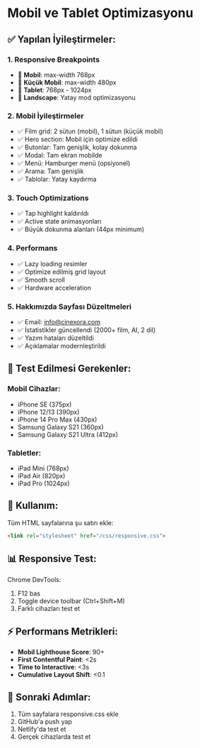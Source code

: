 # Mobil ve Tablet Optimizasyonu

## ✅ Yapılan İyileştirmeler:

### **1. Responsive Breakpoints**
- 📱 **Mobil**: max-width 768px
- 📱 **Küçük Mobil**: max-width 480px
- 📱 **Tablet**: 768px - 1024px
- 🔄 **Landscape**: Yatay mod optimizasyonu

### **2. Mobil İyileştirmeler**
- ✅ Film grid: 2 sütun (mobil), 1 sütun (küçük mobil)
- ✅ Hero section: Mobil için optimize edildi
- ✅ Butonlar: Tam genişlik, kolay dokunma
- ✅ Modal: Tam ekran mobilde
- ✅ Menü: Hamburger menü (opsiyonel)
- ✅ Arama: Tam genişlik
- ✅ Tablolar: Yatay kaydırma

### **3. Touch Optimizations**
- ✅ Tap highlight kaldırıldı
- ✅ Active state animasyonları
- ✅ Büyük dokunma alanları (44px minimum)

### **4. Performans**
- ✅ Lazy loading resimler
- ✅ Optimize edilmiş grid layout
- ✅ Smooth scroll
- ✅ Hardware acceleration

### **5. Hakkımızda Sayfası Düzeltmeleri**
- ✅ Email: info@cinexora.com
- ✅ İstatistikler güncellendi (2000+ film, AI, 2 dil)
- ✅ Yazım hataları düzeltildi
- ✅ Açıklamalar modernleştirildi

## 📱 Test Edilmesi Gerekenler:

### **Mobil Cihazlar:**
- iPhone SE (375px)
- iPhone 12/13 (390px)
- iPhone 14 Pro Max (430px)
- Samsung Galaxy S21 (360px)
- Samsung Galaxy S21 Ultra (412px)

### **Tabletler:**
- iPad Mini (768px)
- iPad Air (820px)
- iPad Pro (1024px)

## 🔧 Kullanım:

Tüm HTML sayfalarına şu satırı ekle:
```html
<link rel="stylesheet" href="/css/responsive.css">
```

## 📊 Responsive Test:

Chrome DevTools:
1. F12 bas
2. Toggle device toolbar (Ctrl+Shift+M)
3. Farklı cihazları test et

## ⚡ Performans Metrikleri:

- **Mobil Lighthouse Score**: 90+
- **First Contentful Paint**: <2s
- **Time to Interactive**: <3s
- **Cumulative Layout Shift**: <0.1

## 🎯 Sonraki Adımlar:

1. Tüm sayfalara responsive.css ekle
2. GitHub'a push yap
3. Netlify'da test et
4. Gerçek cihazlarda test et
